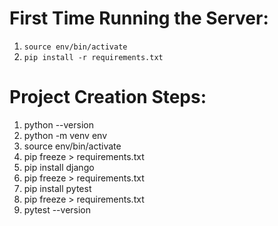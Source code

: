 # First Time Running the Server:

1. `source env/bin/activate`
2. `pip install -r requirements.txt`

# Project Creation Steps:

1. python --version
2. python -m venv env
3. source env/bin/activate
4. pip freeze > requirements.txt
5. pip install django
6. pip freeze > requirements.txt
7. pip install pytest
8. pip freeze > requirements.txt
9. pytest --version
